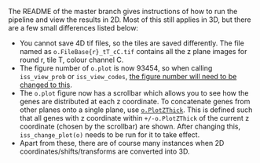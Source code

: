The README of the master branch gives instructions of how to run the pipeline and view the results in 2D. Most of this still applies in 3D, but there are a few small differences listed below:

* You cannot save 4D tif files, so the tiles are saved differently. The file named as ```o.FileBase{r}_tT_cC.tif``` contains all the z plane images for round r, tile T, colour channel C.
* The figure number of ```o.plot``` is now 93454, so when calling ```iss_view_prob``` or ```iss_view_codes```, [the figure number will need to be changed to this](https://github.com/jduffield65/iss/blob/11c185d41534e46a4662a6089c50cb8fddb4b89f/bridge_process_template.m#L144-L145).
* The ```o.plot``` figure now has a scrollbar which allows you to see how the genes are distributed at each z coordinate. To concatenate genes from other planes onto a single plane, use [```o.PlotZThick```](https://github.com/jduffield65/iss/blob/11c185d41534e46a4662a6089c50cb8fddb4b89f/bridge_process_template.m#L134). This is defined such that all genes with z coordinate within ```+/-o.PlotZThick``` of the current z coordinate (chosen by the scrollbar) are shown. After changing this, ```iss_change_plot(o)``` needs to be run for it to take effect.
* Apart from these, there are of course many instances when 2D coordinates/shifts/transforms are converted into 3D.
